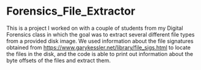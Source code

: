 # Forensics_File_Extractor

This is a project I worked on with a couple of students from my Digital Forensics class in which the goal was to extract several different file types from a provided disk image. We used information about the file signatures obtained from https://www.garykessler.net/library/file_sigs.html to locate the files in the disk, and the code is able to print out information about the byte offsets of the files and extract them.

